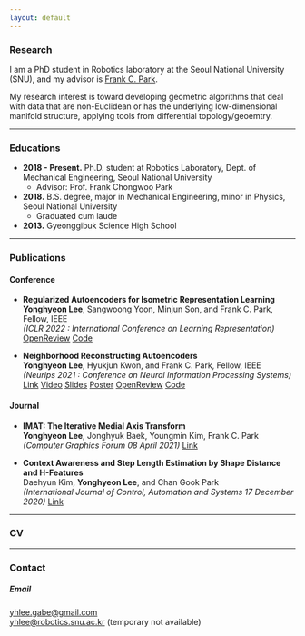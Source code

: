 ```yaml
---
layout: default
---
```


### Research

I am a PhD student in Robotics laboratory at the Seoul National University (SNU), and my advisor is [Frank C. Park](https://scholar.google.com/citations?user=u-h3PJIAAAAJ&hl=ko&oi=ao).

My research interest is toward developing geometric algorithms that deal with data that are non-Euclidean or has the underlying low-dimensional manifold structure, applying tools from differential topology/geoemtry. 

---

### Educations
+ __2018 - Present.__ Ph.D. student at Robotics Laboratory, Dept. of Mechanical Engineering, Seoul National University
    - Advisor: Prof. Frank Chongwoo Park
+ __2018.__ B.S. degree, major in Mechanical Engineering, minor in Physics, Seoul National University  
    - Graduated cum laude
+ __2013.__ Gyeonggibuk Science High School
  
---

### Publications

#### Conference 
+ __Regularized Autoencoders for Isometric Representation Learning__  
__Yonghyeon Lee__, Sangwoong Yoon, Minjun Son, and Frank C. Park, Fellow, IEEE  
*(ICLR 2022 : International Conference on Learning Representation)* 
[OpenReview](https://openreview.net/forum?id=mQxt8l7JL04) [Code](https://github.com/Gabe-YHLee/IRVAE-public)  

+ __Neighborhood Reconstructing Autoencoders__  
__Yonghyeon Lee__, Hyukjun Kwon, and Frank C. Park, Fellow, IEEE  
*(Neurips 2021 : Conference on Neural Information Processing Systems)* 
[Link](https://papers.nips.cc/paper/2021/hash/05311655a15b75fab86956663e1819cd-Abstract.html) [Video](https://www.youtube.com/watch?v=TlmEZY98ElU) [Slides](https://drive.google.com/file/d/1zpr_ippcoU8kdsOSQJmrphVKOnEYLFzk/view?usp=sharing) [Poster](https://drive.google.com/file/d/1_tm-jWh5EzHkxBECtlgaifVR-aZGXFpH/view?usp=sharing) [OpenReview](https://openreview.net/forum?id=_kaH2bAI3O) [Code](https://github.com/Gabe-YHLee/NRAE-public)  


#### Journal

+ __IMAT: The Iterative Medial Axis Transform__  
__Yonghyeon Lee__, Jonghyuk Baek, Youngmin Kim, Frank C. Park
*(Computer Graphics Forum 08 April 2021)* 
[Link](https://onlinelibrary.wiley.com/doi/full/10.1111/cgf.14266)

+ __Context Awareness and Step Length Estimation by Shape Distance and H-Features__  
Daehyun Kim, __Yonghyeon Lee__, and Chan Gook Park  
*(International Journal of Control, Automation and Systems 17 December 2020)* 
[Link](https://link.springer.com/article/10.1007/s12555-019-0725-x)



<!-- #### Works in progress
+ __DSQNet: A Deformable Model-Based Supervised Learning Algorithm for Grasping Unknown Occluded Objects__  
Seungyeon Kim, Taegyun Ahn, __Yonghyeon Lee__, Jihwan Kim, Michael Yu Wang, and Frank C. Park, Fellow, IEEE  
(udner review)

+ __Regularized Autoencoder for Isometric Representation Learning__  
__Yonghyeon Lee__, Sangwoong Yoon, Min-jin Son, and Frank C. Park, Fellow, IEEE  
(ICLR 2022 : International Conference on Learning Representations)  
(udner review)

+ __Statistical Manifold Framework__  
__Yonghyeon Lee__, Seungyeon Kim, and Frank C. Park, Fellow, IEEE  
(ICLR 2022 : International Conference on Learning Representations)  
(udner review) -->

<!-- #### In progress
+ __One-shot Harmonic Stable Dynamical System Learning for Riemannian Configuration Space__  
Yonghyeon Lee, Byeongho Lee, Jihwan Kim and Frank C Park  
(in progress)  

+ __Coordinate Invariant Field Estimation__  
Yonghyeon Lee, Seungyeon Kim, Bryan D Lee, and Frank C Park  
(in progress)  

+ __A Measure-Theoretic Gaussian Framework for Object Detection Using Deep Neural Networks__  
Wooyoung Kim, Yonghyeon Lee, and Frank C. Park, Fellow, IEEE  
(IEEE Transactions on Pattern Analysis and Machine Intelligence)  
(under revision)  

+ __Isometric Representation Learning Using Deep Generative Models__  
Yonghyeon Lee, Sangwoong yoon, and Frank C. Park, Fellow, IEEE  
(ICML 2021 : International Conference on Machine Learning)  
(under revision)  -->

---

### CV

---

### Contact
##### Email
yhlee.gabe@gmail.com  
yhlee@robotics.snu.ac.kr (temporary not available)

